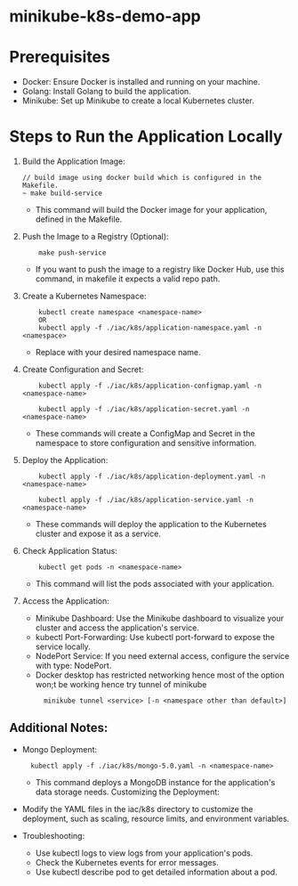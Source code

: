 # minikube-k8s-demo-app

# Prerequisites

* Docker: Ensure Docker is installed and running on your machine.
* Golang: Install Golang to build the application.
* Minikube: Set up Minikube to create a local Kubernetes cluster.

# Steps to Run the Application Locally

1. Build the Application Image:
    ```
    // build image using docker build which is configured in the Makefile.
    ~ make build-service
    ```
    * This command will build the Docker image for your application, defined in the Makefile.

2. Push the Image to a Registry (Optional):
    ```
        make push-service
    ```
    * If you want to push the image to a registry like Docker Hub, use this command, in makefile it expects a valid repo path.


3. Create a Kubernetes Namespace:
    ```
        kubectl create namespace <namespace-name>
        OR 
        kubectl apply -f ./iac/k8s/application-namespace.yaml -n <namespace>
    ```
    * Replace <namespace-name> with your desired namespace name.

4. Create Configuration and Secret:
    ```
        kubectl apply -f ./iac/k8s/application-configmap.yaml -n <namespace-name>
        
        kubectl apply -f ./iac/k8s/application-secret.yaml -n <namespace-name> 
    ```
    * These commands will create a ConfigMap and Secret in the namespace to store configuration and sensitive information.
5. Deploy the Application:
    ```
        kubectl apply -f ./iac/k8s/application-deployment.yaml -n <namespace-name>
        
        kubectl apply -f ./iac/k8s/application-service.yaml -n <namespace-name>
    ```

    * These commands will deploy the application to the Kubernetes cluster and expose it as a service.

6. Check Application Status:
    ```
        kubectl get pods -n <namespace-name>
    ```
    * This command will list the pods associated with your application.

7. Access the Application:

    * Minikube Dashboard: Use the Minikube dashboard to visualize your cluster and access the application's service.
    * kubectl Port-Forwarding: Use kubectl port-forward to expose the service locally.
    * NodePort Service: If you need external access, configure the service with type: NodePort.
    * Docker desktop has restricted networking hence most of the option won;t be working hence try tunnel of minikube 
      ```
        minikube tunnel <service> [-n <namespace other than default>]
      ```

## Additional Notes:

* Mongo Deployment:
  ```
    kubectl apply -f ./iac/k8s/mongo-5.0.yaml -n <namespace-name>
  ```
    * This command deploys a MongoDB instance for the application's data storage needs.
Customizing the Deployment:

* Modify the YAML files in the iac/k8s directory to customize the deployment, such as scaling, resource limits, and environment variables.

* Troubleshooting:

    * Use kubectl logs to view logs from your application's pods.
    * Check the Kubernetes events for error messages.
    * Use kubectl describe pod to get detailed information about a pod.
